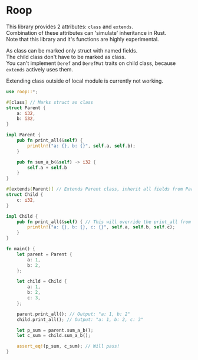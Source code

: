 # Roop
This library provides 2 attributes: `class` and `extends`. <br>
Combination of these attributes can 'simulate' inheritance in Rust. <br>
Note that this library and it's functions are highly experimental. <br>

As class can be marked only struct with named fields. <br>
The child class don't have to be marked as class. <br>
You can't implement `Deref` and `DerefMut` traits on child class, because `extends` actively uses them.

Extending class outside of local module is currently not working.

```rust
use roop::*;

#[class] // Marks struct as class
struct Parent {
    a: i32,
    b: i32,
}

impl Parent {
    pub fn print_all(&self) {
        println!("a: {}, b: {}", self.a, self.b);
    }

    pub fn sum_a_b(&self) -> i32 {
        self.a + self.b
    }
}

#[extends(Parent)] // Extends Parent class, inherit all fields from Parent
struct Child {
    c: i32,
}

impl Child {
    pub fn print_all(&self) { // This will override the print_all from Parent class
        println!("a: {}, b: {}, c: {}", self.a, self.b, self.c);
    }
}

fn main() {
    let parent = Parent {
        a: 1,
        b: 2,
    };

    let child = Child {
        a: 1,
        b: 2,
        c: 3,
    };

    parent.print_all(); // Output: "a: 1, b: 2" 
    child.print_all(); // Output: "a: 1, b: 2, c: 3"

    let p_sum = parent.sum_a_b();
    let c_sum = child.sum_a_b();

    assert_eq!(p_sum, c_sum); // Will pass!
}
```
